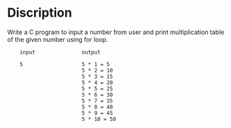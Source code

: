 # Discription

Write a C program to input a number from user and print multiplication table of the given
number using for loop.

		input 				output

		5					5 * 1 = 5
							5 * 2 = 10
							5 * 3 = 15
							5 * 4 = 20
							5 * 5 = 25
							5 * 6 = 30
							5 * 7 = 35
							5 * 8 = 40
							5 * 9 = 45
							5 * 10 = 50
